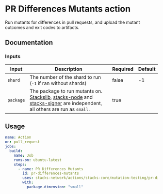 # PR Differences Mutants action

Run mutants for differences in pull requests, and upload the mutant outcomes and exit codes to artifacts.

## Documentation

### Inputs

| Input | Description | Required | Default |
| ------------------------------- | ----------------------------------------------------- | ------------------------- | ------------------------- |
| `shard` | The number of the shard to run (`-1` if ran without shards) | false | -1 |
| `package` | The package to run mutants on. [Stackslib](https://github.com/stacks-network/stacks-core/tree/develop/stackslib), [stacks-node](https://github.com/stacks-network/stacks-core/tree/develop/testnet/stacks-node) and [stacks-signer](https://github.com/stacks-network/stacks-core/tree/develop/stacks-signer) are independent, all others are run as `small`. | true |  |

## Usage

```yaml
name: Action
on: pull_request
jobs:
  build:
    name: Job
    runs-on: ubuntu-latest
    steps:
      - name: PR Differences Mutants
        id: pr-differences-mutants
        uses: stacks-network/actions/stacks-core/mutation-testing/pr-differences@main
        with:
          package-dimension: "small"
```
